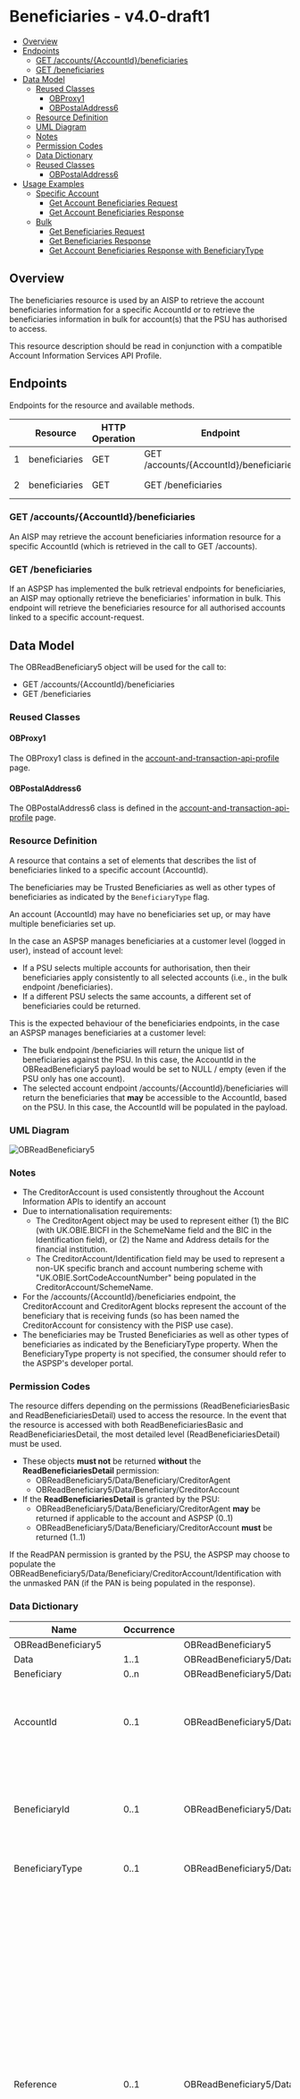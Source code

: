 # Beneficiaries - v4.0-draft1 <!-- omit in toc -->

- [Overview](#overview)
- [Endpoints](#endpoints)
  - [GET /accounts/{AccountId}/beneficiaries](#get-accountsaccountidbeneficiaries)
  - [GET /beneficiaries](#get-beneficiaries)
- [Data Model](#data-model)
  - [Reused Classes](#reused-classes)
    - [OBProxy1 ](#obproxy1)
    - [OBPostalAddress6](#obpostaladdress6)
  - [Resource Definition](#resource-definition)
  - [UML Diagram](#uml-diagram)
  - [Notes](#notes)
  - [Permission Codes](#permission-codes)
  - [Data Dictionary](#data-dictionary)
  - [Reused Classes](#reused-classes)
    - [OBPostalAddress6](#obpostaladdress6)
- [Usage Examples](#usage-examples)
  - [Specific Account](#specific-account)
    - [Get Account Beneficiaries Request](#get-account-beneficiaries-request)
    - [Get Account Beneficiaries Response](#get-account-beneficiaries-response)
  - [Bulk](#bulk)
    - [Get Beneficiaries Request](#get-beneficiaries-request)
    - [Get Beneficiaries Response](#get-beneficiaries-response)
    - [Get Account Beneficiaries Response with BeneficiaryType](#get-account-beneficiaries-response-with-beneficiarytype)

## Overview

The beneficiaries resource is used by an AISP to retrieve the account beneficiaries information for a specific AccountId or to retrieve the beneficiaries information in bulk for account(s) that the PSU has authorised to access.

This resource description should be read in conjunction with a compatible Account Information Services API Profile.

## Endpoints

Endpoints for the resource and available methods.

|  |Resource |HTTP Operation |Endpoint |Mandatory? |Scope |Grant Type |Idempotency Key |Parameters |Request Object |Response Object |
| --- |--- |--- |--- |--- |--- |--- |--- |--- |--- |--- |
| 1 |beneficiaries |GET |GET /accounts/{AccountId}/beneficiaries |Conditional |accounts |Authorization Code |No | Pagination| |OBReadBeneficiary5 |
| 2 |beneficiaries |GET |GET /beneficiaries |Optional |accounts |Authorization Code |No |Pagination | |OBReadBeneficiary5 |

### GET /accounts/{AccountId}/beneficiaries

An AISP may retrieve the account beneficiaries information resource for a specific AccountId (which is retrieved in the call to GET /accounts).

### GET /beneficiaries

If an ASPSP has implemented the bulk retrieval endpoints for beneficiaries, an AISP may optionally retrieve the beneficiaries' information in bulk.
This endpoint will retrieve the beneficiaries resource for all authorised accounts linked to a specific account-request.

## Data Model

The OBReadBeneficiary5 object will be used for the call to:

* GET /accounts/{AccountId}/beneficiaries
* GET /beneficiaries

### Reused Classes

#### OBProxy1  

The OBProxy1 class is defined in the [account-and-transaction-api-profile](../../profiles/account-and-transaction-api-profile.md#obproxy1) page.

#### OBPostalAddress6
The OBPostalAddress6 class is defined in the [account-and-transaction-api-profile](../../profiles/account-and-transaction-api-profile.md#obpostaladdress6) page.

### Resource Definition

A resource that contains a set of elements that describes the list of beneficiaries linked to a specific account (AccountId).

The beneficiaries may be Trusted Beneficiaries as well as other types of beneficiaries as indicated by the `BeneficiaryType` flag.

An account (AccountId) may have no beneficiaries set up, or may have multiple beneficiaries set up.

In the case an ASPSP manages beneficiaries at a customer level (logged in user), instead of account level:

* If a PSU selects multiple accounts for authorisation, then their beneficiaries apply consistently to all selected accounts (i.e., in the bulk endpoint /beneficiaries).
* If a different PSU selects the same accounts, a different set of beneficiaries could be returned.

This is the expected behaviour of the beneficiaries endpoints, in the case an ASPSP manages beneficiaries at a customer level:

* The bulk endpoint /beneficiaries will return the unique list of beneficiaries against the PSU. In this case, the AccountId in the OBReadBeneficiary5 payload would be set to NULL / empty (even if the PSU only has one account).
* The selected account endpoint /accounts/{AccountId}/beneficiaries will return the beneficiaries that **may** be accessible to the AccountId, based on the PSU. In this case, the AccountId will be populated in the payload.

### UML Diagram

![ OBReadBeneficiary5 ](./images/OBReadBeneficiary5.svg )

### Notes

* The CreditorAccount is used consistently throughout the Account Information APIs to identify an account
* Due to internationalisation requirements:
  * The CreditorAgent object may be used to represent either (1) the BIC (with UK.OBIE.BICFI in the SchemeName field and the BIC in the Identification field), or (2) the Name and Address details for the financial institution.
  * The CreditorAccount/Identification field may be used to represent a non-UK specific branch and account numbering scheme with "UK.OBIE.SortCodeAccountNumber" being populated in the CreditorAccount/SchemeName.
* For the /accounts/{AccountId}/beneficiaries endpoint, the CreditorAccount and CreditorAgent blocks represent the account of the beneficiary that is receiving funds (so has been named the CreditorAccount for consistency with the PISP use case).
* The beneficiaries may be Trusted Beneficiaries as well as other types of beneficiaries as indicated by the BeneficiaryType property. When the BeneficiaryType property is not specified, the consumer should refer to the ASPSP's developer portal.

### Permission Codes

The resource differs depending on the permissions (ReadBeneficiariesBasic and ReadBeneficiariesDetail) used to access the resource. In the event that the resource is accessed with both ReadBeneficiariesBasic and ReadBeneficiariesDetail, the most detailed level (ReadBeneficiariesDetail) must be used.

* These objects **must not** be returned **without** the **ReadBeneficiariesDetail** permission:
  * OBReadBeneficiary5/Data/Beneficiary/CreditorAgent
  * OBReadBeneficiary5/Data/Beneficiary/CreditorAccount
* If the **ReadBeneficiariesDetail** is granted by the PSU:
  * OBReadBeneficiary5/Data/Beneficiary/CreditorAgent **may** be returned if applicable to the account and ASPSP (0..1)
  * OBReadBeneficiary5/Data/Beneficiary/CreditorAccount **must** be returned (1..1)

If the ReadPAN permission is granted by the PSU, the ASPSP may choose to populate the OBReadBeneficiary5/Data/Beneficiary/CreditorAccount/Identification with the unmasked PAN (if the PAN is being populated in the response).

### Data Dictionary

| Name |Occurrence |XPath |EnhancedDefinition |Class |Codes |Pattern |
| --- |--- |--- |--- |--- |--- |--- |
| OBReadBeneficiary5 | |OBReadBeneficiary5 | |OBReadBeneficiary5 | | |
| Data |1..1 |OBReadBeneficiary5/Data | |OBReadDataBeneficiary5 | | |
| Beneficiary |0..n |OBReadBeneficiary5/Data/Beneficiary | |OBBeneficiary5 | | |
| AccountId |0..1 |OBReadBeneficiary5/Data/Beneficiary/AccountId |A unique and immutable identifier used to identify the account resource. This identifier has no meaning to the account owner. |Max40Text | | |
| BeneficiaryId |0..1 |OBReadBeneficiary5/Data/Beneficiary/BeneficiaryId |A unique and immutable identifier used to identify the beneficiary resource. This identifier has no meaning to the account owner. |Max40Text | | |
| BeneficiaryType |0..1 |OBReadBeneficiary5/Data/Beneficiary/BeneficiaryType ||For a full list of enumeration values refer to `Internal_CodeSet` [here](https://github.com/OpenBankingUK/External_internal_CodeSets) |OBInternalBeneficiaryType1Code | |
| Reference |0..1 |OBReadBeneficiary5/Data/Beneficiary/Reference |Unique reference, as assigned by the creditor, to unambiguously refer to the payment transaction. Usage: If available, the initiating party should provide this reference in the structured remittance information, to enable reconciliation by the creditor upon receipt of the amount of money. If the business context requires the use of a creditor reference or a payment remit identification, and only one identifier can be passed through the end-to-end chain, the creditor's reference or payment remittance identification should be quoted in the end-to-end transaction identification. |Max35Text | | |
| SupplementaryData |0..1 |OBReadBeneficiary5/Data/Beneficiary/SupplementaryData |Additional information that cannot be captured in the structured fields and/or any other specific block|OBSupplementaryData1 | | |
| CreditorAgent |0..1 |OBReadBeneficiary5/Data/Beneficiary/CreditorAgent |Party that manages the account on behalf of the account owner, that is manages the registration and booking of entries on the account, calculates balances on the account and provides information about the account. This is the servicer of the beneficiary account. |OBBranchAndFinancialInstitutionIdentification6 | | |
| SchemeName |0..1 |OBReadBeneficiary5/Data/Beneficiary/CreditorAgent/SchemeName |Name of the identification scheme, in a coded form as published in an external list. |For a full list of enumeration values refer to `Internal_CodeSet` [here](https://github.com/OpenBankingUK/External_internal_CodeSets)|OBInternalFinancialInstitutionIdentification4Co
| LEI |0..1 | OBReadBeneficiary5/Data/Beneficiary/CreditorAgent/LEI |Legal entity identification as an alternate identification for a party. Legal Entity Identifier is a code allocated to a party as described in ISO 17442 "Financial Services - Legal Entity Identifier (LEI)".|Max20Text | |[A-Z0-9]{18,18}[0-9]{2,2}|
| Identification |0..1 |OBReadBeneficiary5/Data/Beneficiary/CreditorAgent/Identification |Unique and unambiguous identification of the servicing institution. |Max35Text | | |
| Name |0..1 |OBReadBeneficiary5/Data/Beneficiary/CreditorAgent/Name |Name by which an agent is known and which is usually used to identify that agent. |Max140Text | | |
| PostalAddress |0..1 |OBReadBeneficiary5/Data/Beneficiary/CreditorAgent/PostalAddress |Information that locates and identifies a specific address, as defined by postal services. |OBPostalAddress6 | | |
| CreditorAccount |0..1 |OBReadBeneficiary5/Data/Beneficiary/CreditorAccount |Provides the details to identify the beneficiary account. |OBCashAccount5 | | |
| SchemeName |1..1 |OBReadBeneficiary5/Data/Beneficiary/CreditorAccount/SchemeName |Name of the identification scheme, in a coded form as published in an external list. | For a full description see `OB_Internal_CodeSet` [here](https://github.com/OpenBankingUK/External_Internal_CodeSets). |OBInternalAccountIdentification4Code | 
| Identification |1..1 |OBReadBeneficiary5/Data/Beneficiary/CreditorAccount/Identification |Identification assigned by an institution to identify an account. This identification is known by the account owner. |Max256Text | | |
| Name |0..1 |OBReadBeneficiary5/Data/Beneficiary/CreditorAccount/Name |The account name is the name or names of the account owner(s) represented at an account level, as displayed by the ASPSP's online channels. Note, the account name is not the product name or the nickname of the account. |Max350Text | | |
| SecondaryIdentification |0..1 |OBReadBeneficiary5/Data/Beneficiary/CreditorAccount/SecondaryIdentification |This is secondary identification of the account, as assigned by the account servicing institution. This can be used by building societies to additionally identify accounts with a roll number (in addition to a sort code and account number combination). |Max34Text | | |
| Proxy |0..1 |OBReadBeneficiary5/Data/Beneficiary/CreditorAccount/Proxy | Specifies an alternate assumed name for the identification of the account.  | OBProxy1 | | |

### Reused Classes

#### OBPostalAddress6 

The OBPostalAddress6 class is defined in the [payment-initiation-api-profile](../../profiles/payment-initiation-api-profile.md#obpostaladdress6) page

## Usage Examples

### Specific Account

#### Get Account Beneficiaries Request

```
GET /accounts/22289/beneficiaries HTTP/1.1
Authorization: Bearer Az90SAOJklae
x-fapi-auth-date:  Sun, 10 Sep 2017 19:43:31 GMT
x-fapi-customer-ip-address: 104.25.212.99
x-fapi-interaction-id: 93bac548-d2de-4546-b106-880a5018460d
Accept: application/json
```

 #### Get Account Beneficiaries Response

```
HTTP/1.1 200 OK
x-fapi-interaction-id: 93bac548-d2de-4546-b106-880a5018460d
Content-Type: application/json
```

```json
{
  "Data": {
    "Beneficiary": [
      {
        "AccountId": "22289",
        "BeneficiaryId": "Ben1",
        "BeneficiaryType": "Ordinary",
        "Reference": "Towbar Club",
        "CreditorAgent": { 
          "LEI": "IZ9Q00LZEVUKWCQY6X15",
          "SchemeName": "UK.OBIE.BICFI",
          "Identification": "80200112344562",
          "Name": "The Credit Agent", 
          "PostalAddress": { 
            "AddressType": "BIZZ",
            "StreetName": "Bank Street",
            "BuildingNumber": "11",
            "Floor": "6",
            "PostCode": "Z78 4TY",
            "TownName": "London",
            "Country": "UK"
          }
        },
        "CreditorAccount": {
          "SchemeName": "UK.OBIE.SortCodeAccountNumber",
          "Identification": "80200112345678",
          "SecondaryIdentification": "ID_0002",
          "Name": "Mrs Juniper",
          "Proxy": {
            "Identification": "2360549017905188",
            "Code": "TELE"
          }
        }
      }
    ]
  },
  "Links": {
    "Self": "https://api.alphabank.com/open-banking/v3.1/aisp/accounts/22289/beneficiaries/"
  },
  "Meta": {
    "TotalPages": 1
  }
}
```

### Bulk

#### Get Beneficiaries Request

```
GET /beneficiaries HTTP/1.1
Authorization: Bearer Az90SAOJklae
x-fapi-auth-date:  Sun, 10 Sep 2017 19:43:31 GMT
x-fapi-customer-ip-address: 104.25.212.99
x-fapi-interaction-id: 93bac548-d2de-4546-b106-880a5018460d
Accept: application/json
```

#### Get Beneficiaries Response

```
HTTP/1.1 200 OK
x-fapi-interaction-id: 93bac548-d2de-4546-b106-880a5018460d
Content-Type: application/json
```

```json
{
  "Data": {
    "Beneficiary": [
      {
        "AccountId": "22289",
        "BeneficiaryId": "Ben1",
        "BeneficiaryType": "Ordinary",
        "Reference": "Towbar Club",
        "CreditorAgent": { 
          "LEI": "IZ9Q00LZEVUKWCQY6X15",
          "SchemeName": "UK.OBIE.BICFI",
          "Identification": "80200112344562",
          "Name": "The Credit Agent", 
          "PostalAddress": { 
            "AddressType": "BIZZ",
            "StreetName": "Bank Street",
            "BuildingNumber": "11",
            "Floor": "6",
            "PostCode": "Z78 4TY",
            "TownName": "London",
            "Country": "UK"
          }
        },
        "CreditorAccount": {
          "SchemeName": "UK.OBIE.SortCodeAccountNumber",
          "Identification": "80200112345678",
          "SecondaryIdentification": "ID_0002",
          "Name": "Mrs Juniper",
          "Proxy": {
            "Identification": "2360549017905188",
            "Code": "TELE"
          }
        }
      },
      {
        "AccountId": "31820",
        "BeneficiaryId": "Ben37",
        "Reference": "Golf Club",
        "CreditorAgent": { 
          "LEI": "IZ9Q00LZEVUKWCQY6X15",
          "SchemeName": "UK.OBIE.BICFI",
          "Identification": "80200112344562",
          "Name": "The Credit Agent", 
          "PostalAddress": { 
            "AddressType": "BIZZ",
            "StreetName": "Bank Street",
            "BuildingNumber": "11",
            "Floor": "6",
            "PostCode": "Z78 4TY",
            "TownName": "London",
            "Country": "UK"
          }
        },
        "CreditorAccount": {
          "SchemeName": "UK.OBIE.SortCodeAccountNumber",
          "Identification": "87562298675421",
          "Name": "Mr Large",
          "SecondaryIdentification": "87562298675897", 
          "Proxy": {
            "Identification": "2360549017905188",
            "Code": "TELE",
            "Type": "Telephone", 
          }
        }
      }
    ]
  },
  "Links": {
    "Self": "https://api.alphabank.com/open-banking/v3.1/aisp/beneficiaries/"
  },
  "Meta": {
    "TotalPages": 1
  }
}
```

#### Get Account Beneficiaries Response with BeneficiaryType

```json
{
  "Data": {
    "Beneficiary": [
      {
        "AccountId": "22289",
        "BeneficiaryId": "Ben1",
        "BeneficiaryType": "Ordinary",
        "Reference": "Towbar Club",
        "CreditorAgent": { 
          "LEI": "IZ9Q00LZEVUKWCQY6X15",
          "SchemeName": "UK.OBIE.BICFI",
          "Identification": "80200112344562",
          "Name": "The Credit Agent", 
          "PostalAddress": { 
            "AddressType": "BIZZ",
            "StreetName": "Bank Street",
            "BuildingNumber": "11",
            "Floor": "6",
            "PostCode": "Z78 4TY",
            "TownName": "London",
            "Country": "UK"
          }
        },
        "CreditorAccount": {
          "SchemeName": "UK.OBIE.SortCodeAccountNumber",
          "Identification": "80200112345678",
          "Name": "Mrs Juniper"
        }
      },
      {
        "AccountId": "22289",
        "BeneficiaryId": "Ben2",
        "BeneficiaryType": "Trusted",
        "Reference": "Champagne Club",
        "CreditorAgent": { 
          "LEI": "6PLS00H77T87PEZOTK71"
        },
        "CreditorAccount": {
          "SchemeName": "UK.OBIE.SortCodeAccountNumber",
          "Identification": "80200112345678",
          "SecondaryIdentification": "87562298675897",
          "Name": "Mr Tully",
          "Proxy": {
            "Identification": "2360549017905188",
            "Code": "TELE",
            "Type": "Telephone", 
          }
        }
      },
      {
        "AccountId": "22289",
        "BeneficiaryId": "Ben3",
        "Reference": "O2-234823781",
        "CreditorAgent": { 
          "LEI": "X3F8005BLKBSWLCX4E37"
        },
        "CreditorAccount": {
          "SchemeName": "UK.OBIE.SortCodeAccountNumber",
          "SecondaryIdentification": "ID_0002",
          "Identification": "80200112345678",
          "Name": "Mr Tully",
          "Proxy": {
            "Identification": "2360549017905188",
            "Code": "TELE",
            "Type": "Telephone", 
          }
        }
      }
    ]
  },
  "Links": {
    "Self": "https://api.alphabank.com/open-banking/v3.1/aisp/accounts/22289/beneficiaries/"
  },
  "Meta": {
    "TotalPages": 1
  }
}
```
